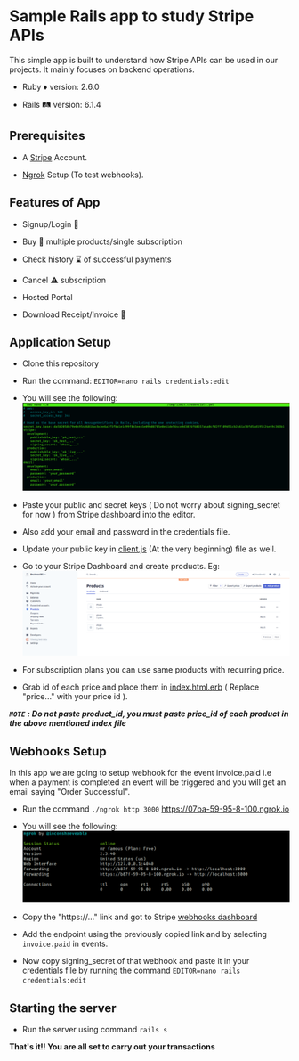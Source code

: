 # Sample Rails app to study Stripe APIs

This simple app is built to understand how Stripe APIs can be used in our projects. It mainly focuses on backend operations.

* Ruby :diamonds: version: 2.6.0

* Rails :railway_track: version: 6.1.4

## Prerequisites

* A [Stripe](https://stripe.com/en-in) Account.

* [Ngrok](https://ngrok.com/download) Setup (To test webhooks).

## Features of App

* Signup/Login :closed_lock_with_key:

* Buy :shopping_cart: multiple products/single subscription

* Check history :hourglass: of successful payments

* Cancel :warning: subscription

* Hosted Portal

* Download Receipt/Invoice :receipt:

## Application Setup

* Clone this repository

* Run the command: `EDITOR=nano rails credentials:edit`

* You will see the following:
![Credentails](./images/credentials.png)

* Paste your public and secret keys ( Do not worry about signing_secret for now ) from Stripe dashboard into the editor.

* Also add your email and password in the credentials file.

* Update your public key in [client.js](./public/js/client.js) (At the very beginning) file as well.

* Go to your Stripe Dashboard and create products. Eg: ![Products](./images/products.png)

* For subscription plans you can use same products with recurring price.

* Grab id of each price and place them in [index.html.erb](./app/views/welcome/index.html.erb) ( Replace "price..." with your price id ).

***`NOTE`** **: Do not paste product_id, you must paste price_id of each product in the above mentioned index file***

## Webhooks Setup

In this app we are going to setup webhook for the event invoice.paid i.e when a payment is completed an event will be triggered and you will get an email saying "Order Successful".

* Run the command `./ngrok http 3000` https://07ba-59-95-8-100.ngrok.io

* You will see the following:
![ngrok](./images/ngrok.png)

* Copy the "https://..." link and got to Stripe [webhooks dashboard](https://dashboard.stripe.com/test/webhooks)

* Add the endpoint using the previously copied link and by selecting `invoice.paid` in events.

* Now copy signing_secret of that webhook and paste it in your credentials file by running the command `EDITOR=nano rails credentials:edit`

## Starting the server

* Run the server using command `rails s`

**That's it!! You are all set to carry out your transactions** 